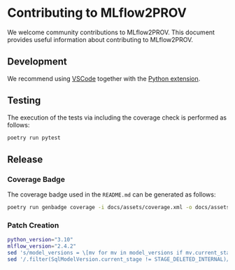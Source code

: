 # Contributing to MLflow2PROV

We welcome community contributions to MLflow2PROV. This document provides useful information about contributing to MLflow2PROV.

## Development

We recommend using [VSCode](https://code.visualstudio.com) together with the [Python extension](https://marketplace.visualstudio.com/items?itemName=ms-python.python).

## Testing

The execution of the tests via including the coverage check is performed as follows:

```bash
poetry run pytest
```

## Release

### Coverage Badge

The coverage badge used in the `README.md` can be generated as follows:

```bash
poetry run genbadge coverage -i docs/assets/coverage.xml -o docs/assets/coverage-badge.svg
```

### Patch Creation

```bash
python_version="3.10"
mlflow_version="2.4.2"
sed 's/model_versions = \[mv for mv in model_versions if mv.current_stage != STAGE_DELETED_INTERNAL\]/model_versions = \[mv for mv in model_versions\]/g' .venv/lib/python$python_version/site-packages/mlflow/utils/search_utils.py | diff -u .venv/lib/python$python_version/site-packages/mlflow/utils/search_utils.py - > patches/mlflow-$mlflow_version-search_utils.patch
sed '/.filter(SqlModelVersion.current_stage != STAGE_DELETED_INTERNAL)/d' .venv/lib/python$python_version/site-packages/mlflow/store/model_registry/sqlalchemy_store.py | diff -u .venv/lib/python$python_version/site-packages/mlflow/store/model_registry/sqlalchemy_store.py - > patches/mlflow-$mlflow_version-sqlalchemy_store.patch
```
